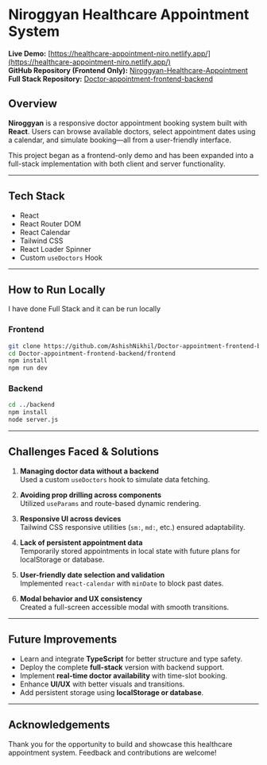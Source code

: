 
# Niroggyan Healthcare Appointment System

**Live Demo:** [https://healthcare-appointment-niro.netlify.app/](https://healthcare-appointment-niro.netlify.app/)  
**GitHub Repository (Frontend Only):** [Niroggyan-Healthcare-Appointment](https://github.com/AshishNikhil/Niroggyan-Healthcare-Appointment)  
**Full Stack Repository:** [Doctor-appointment-frontend-backend](https://github.com/AshishNikhil/Doctor-appointment-frontend-backend)

## Overview

**Niroggyan** is a responsive doctor appointment booking system built with **React**. Users can browse available doctors, select appointment dates using a calendar, and simulate booking—all from a user-friendly interface.

This project began as a frontend-only demo and has been expanded into a full-stack implementation with both client and server functionality.

---

## Tech Stack

- React
- React Router DOM
- React Calendar
- Tailwind CSS
- React Loader Spinner
- Custom `useDoctors` Hook

---

## How to Run Locally
I have done Full Stack and it can be run locally
### Frontend

```bash
git clone https://github.com/AshishNikhil/Doctor-appointment-frontend-backend
cd Doctor-appointment-frontend-backend/frontend
npm install
npm run dev
```

### Backend

```bash
cd ../backend
npm install
node server.js
```

---

## Challenges Faced & Solutions

1. **Managing doctor data without a backend**  
   Used a custom `useDoctors` hook to simulate data fetching.

2. **Avoiding prop drilling across components**  
   Utilized `useParams` and route-based dynamic rendering.

3. **Responsive UI across devices**  
   Tailwind CSS responsive utilities (`sm:`, `md:`, etc.) ensured adaptability.

4. **Lack of persistent appointment data**  
   Temporarily stored appointments in local state with future plans for localStorage or database.

5. **User-friendly date selection and validation**  
   Implemented `react-calendar` with `minDate` to block past dates.

6. **Modal behavior and UX consistency**  
   Created a full-screen accessible modal with smooth transitions.

---

##  Future Improvements

- Learn and integrate **TypeScript** for better structure and type safety.
- Deploy the complete **full-stack** version with backend support.
- Implement **real-time doctor availability** with time-slot booking.
- Enhance **UI/UX** with better visuals and transitions.
- Add persistent storage using **localStorage or database**.

---

## Acknowledgements

Thank you for the opportunity to build and showcase this healthcare appointment system. Feedback and contributions are welcome!
